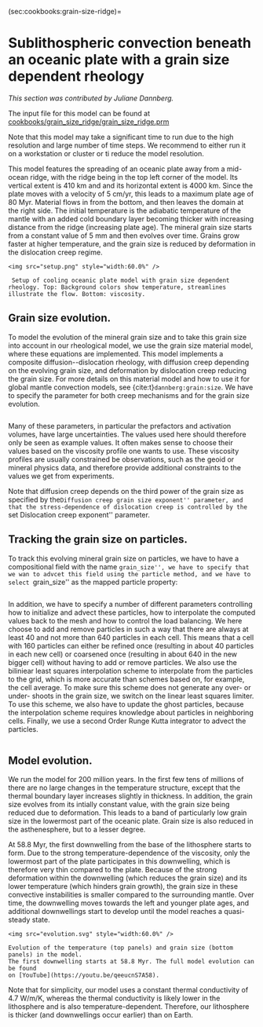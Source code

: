 (sec:cookbooks:grain-size-ridge)=
# Sublithospheric convection beneath an oceanic plate with a grain size dependent rheology

*This section was contributed by Juliane Dannberg.*

The input file for this model can be found at
[cookbooks/grain_size_ridge/grain_size_ridge.prm](https://www.github.com/geodynamics/aspect/blob/main/cookbooks/grain_size_ridge/grain_size_ridge.prm)

Note that this model may take a significant time to run due to the high
resolution and large number of time steps. We recommend to either run it
on a workstation or cluster or ti reduce the model resolution.

This model features the spreading of an oceanic plate away from a mid-ocean
ridge, with the ridge being in the top left corner of the model. Its vertical
extent is 410 km and and its horizontal extent is 4000 km. Since the plate
moves with a velocity of 5 cm/yr, this leads to a maximum plate age of 80 Myr.
Material flows in from the bottom, and then leaves the domain at the right side.
The initial temperature is the adiabatic temperature of the mantle with an
added cold boundary layer becoming thicker with increasing distance from the
ridge (increasing plate age). The mineral grain size starts from a constant
value of 5 mm and then evolves over time. Grains grow faster at higher
temperature, and the grain size is reduced by deformation in the dislocation
creep regime.


```{figure-md} fig:grain-size-ridge
<img src="setup.png" style="width:60.0%" />

 Setup of cooling oceanic plate model with grain size dependent rheology. Top: Background colors show temperature, streamlines illustrate the flow. Bottom: viscosity.
```

## Grain size evolution.

To model the evolution of the mineral grain size and to take this grain size
into account in our rheological model, we use the grain size material model,
where these equations are implemented. This model implements a composite
diffusion--dislocation rheology, with diffusion creep depending on the
evolving grain size, and deformation by dislocation creep reducing the grain
size. For more details on this material model and how to use it for global
mantle convection models, see {cite:t}`dannberg:grain:size`.
We have to specify the parameter for both creep mechanisms and for the grain
size evolution.

```{literalinclude} material_model.part.prm
```

Many of these parameters, in particular the prefactors and activation volumes,
have large uncertainties. The values used here should therefore only be seen
as example values. It often makes sense to choose their values based on the
viscosity profile one wants to use. These viscosity profiles are usually
constrained be observations, such as the geoid or mineral physics data, and
therefore provide additional constraints to the values we get from experiments.

Note that diffusion creep depends on the third power of the grain size as
specified by the``Diffusion creep grain size exponent'' parameter, and that
the stress-dependence of dislocation creep is controlled by the
``set Dislocation creep exponent'' parameter.


## Tracking the grain size on particles.

To track this evolving mineral grain size on particles, we have to have a
compositional field with the name ``grain_size'', we have to specify that
we wan to advcet this field using the particle method, and we have to select
``grain_size'' as the mapped particle property:

```{literalinclude} fields.part.prm
```

In addition, we have to specify a number of different parameters controlling
how to initialize and advect these particles, how to interpolate the computed
values back to the mesh and how to control the load balancing.
We here choose to add and remove particles in such a way that there are always
at least 40 and not more than 640 particles in each cell. This means that a
cell with 160 particles can either be refined once (resulting in about 40
particles in each new cell) or coarsened once (resulting in about 640 in the
new bigger cell) without having to add or remove particles. We also use the
biliniear least squares interpolation scheme to interpolate from the particles
to the grid, which is more accurate than schemes based on, for example, the
cell average. To make sure this scheme does not generate any over- or under-
shoots in the grain size, we switch on the linear least squares limiter. To
use this scheme, we also have to update the ghost particles, because the
interpolation scheme requires knowledge about particles in neighboring cells.
Finally, we use a second Order Runge Kutta integrator to advect the particles.

```{literalinclude} particles.part.prm
```

## Model evolution.

We run the model for 200 million years. In the first few tens of millions of
there are no large changes in the temperature structure, except that the
thermal boundary layer increases slightly in thickness. In addition, the grain
size evolves from its intially constant value, with the grain size being
reduced due to deformation. This leads to a band of particularly low grain
size in the lowermost part of the oceanic plate. Grain size is also reduced
in the asthenesphere, but to a lesser degree.

At 58.8 Myr, the first downwelling from the base of the lithosphere starts to
form. Due to the strong temperature-dependence of the viscosity, only the
lowermost part of the plate participates in this downwelling, which is
therefore very thin compared to the plate. Because of the strong deformation
within the downwelling (which reduces the grain size) and its lower
temperature (which hinders grain growth), the grain size in these convective
instabilities is smaller compared to the surrounding mantle. Over time,
the downwelling moves towards the left and younger plate ages, and additional
downwellings start to develop until the model reaches a quasi-steady state.

```{figure-md} fig:grain-size-ridge-result
<img src="evolution.svg" style="width:60.0%" />

Evolution of the temperature (top panels) and grain size (bottom panels) in the model.
The first downwelling starts at 58.8 Myr. The full model evolution can be found
on [YouTube](https://youtu.be/qeeucnS7A58).
```

Note that for simplicity, our model uses a constant thermal conductivity of
4.7 W/m/K, whereas the thermal conductivity is likely lower in the lithosphere
and is also temperature-dependent. Therefore, our lithosphere is thicker (and
downwellings occur earlier) than on Earth.
